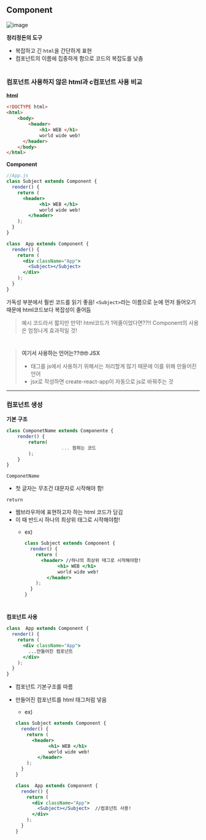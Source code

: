 ## Component
![image](https://user-images.githubusercontent.com/44824456/136783934-029964ee-a33a-4094-82a0-6237f8fdde04.png)

**정리정돈의 도구**
- 복잡하고 긴 `html`을 간단하게 표현
- 컴포넌트의 이름에 집중하게 함으로 코드의 복잡도를 낮춤

#

### 컴포넌트 사용하지 않은 html과 c컴포넌트 사용 비교
**html**
```html
<!DOCTYPE html>
<html>
    <body>
        <header>
            <h1> WEB </h1>
            world wide web!
      </header>        
    </body>
</html>
```

**Component**
```jsx
//App.js
class Subject extends Component {
  render() {
    return (
      <header>
            <h1> WEB </h1>
            world wide web!
        </header>
    );
  }
}

class  App extends Component {
  render() {
    return (
      <div className="App">
        <Subject></Subject>
      </div>
    );
  }
}
```
가독성 부분에서 훨씬 코드를 읽기 좋음!
`<Subject>`라는 이름으로 눈에 먼저 들어오기 때문에 html코드보다 복잡성이 줄어듬
>예시 코드라서 짧지만 만약! html코드가 1억줄이었다면??!! Component의 사용은 엄청나게 효과적일 것!

# 

>**여기서 사용하는 언어는??🙄🙄**
>**JSX**
>- 태그를 js에서 사용하기 위해서는 처리할게 많기 때문에 이를 위해 만들어진 언어
>- jsx로 작성하면 create-react-app이 자동으로 js로 바꿔주는 것

----
### 컴포넌트 생성
**기본 구조**
```jsx
class ComponetName extends Componente {
	render() {
		return(
					... 원하는 코드
		);
	}
}
```
`ComponetName`

- 첫 글자는 무조건 대문자로 시작해야 함!

`return`

- 웹브라우저에 표현하고자 하는  html 코드가 담김
- 이 때 반드시 하나의 최상위 태그로 시작해야함!
    - ex)
        
        ```jsx
        class Subject extends Component {
          render() {
            return (
              <header> //하나의 최상위 태그로 시작해야함!
                    <h1> WEB </h1>
                    world wide web!
                </header>
            );
          }
        }
        ```
#
        
**컴포넌트 사용**

```jsx
class  App extends Component {
  render() {
    return (
      <div className="App">
        ...만들어진 컴포넌트
      </div>
    );
  }
}
```

- 컴포넌트 기본구조를 따름
- 만들어진 컴포넌트를 html 태그처럼 넣음
    - ex)
    
    ```jsx
    class Subject extends Component {
      render() {
        return (
          <header>
                <h1> WEB </h1>
                world wide web!
            </header>
        );
      }
    }
    
    class  App extends Component {
      render() {
        return (
          <div className="App">
            <Subject></Subject>  //컴포넌트 사용!
          </div>
        );
      }
    }
    ```
